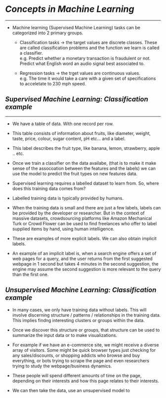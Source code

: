 # ___Concepts in Machine Learning___
--------------

- Machine learning (Supervised Machine Learning) tasks can be categorized into 2 primary groups.
    - Classification tasks -> the target values are discrete classes.
    These are called classification problems and the function we learn is called a classifier.           
    e.g. Predict whether a monetary transaction is fraudulent or not.      
         Predict what English word an audio signal best associated to.
         
    - Regression tasks -> the trget values are continuous values.        
    e.g. The time it would take a care with a given set of specifications to acceletate to 230 mph speed.
    

## ___Supervised Machine Learning: Classification example___
-----------------

- We have a table of data. With one record per row. 

- This table consists of information about fruits, like diameter, weight, taste, price, colour, sugar content, pH etc... and a label.

- This label describes the fruit type, like banana, lemon, strawberry, apple .. etc.

- Once we train a classifier on the data availabe, (that is to make it make sense of the assocoation between the features and the labels) we can use the model to predict the fruit types on new features data.

- Supervised learning requires a labelled dataset to learn from. So, where does this training data comes from?

- Labelled training data is typically provided by humans. 

- When the training data is small and there are just a few labels, labels can be provided by the developer or researcher. But in the context of massive datasets, crowdsourcing platforms like Amazon Mechanical Turk or Crowd Flower can be used to find freelances who offer to label supplied items by hand, using human intelligence.

- These are examples of more explicit labels. We can also obtain implicit labels.

- An example of an implicit label is, when a search engine offers a set of web pages for a query, and the user returns from the first suggested webpage in 1 second but takes 4 minutes in the second suggestion, the engine may assume the second suggestion is more relevant to the query than the first one.

## ___Unsupervised Machine Learning: Classification example___

- In many cases, we only have training data without labels. This will involve discerning structure / patterns / relationships in the training data. This implies findng interesting clusters or groups within the data.

- Once we discover this structure or groups, that structure can be used to summarize the input data or to make visualizations.     

- For example if we have an e-commerce site, we might receive a diverse array of visitors. Some might be quick browser types just checking for any sales/discounts, or shopping addicts who browse and buy everything, or bots trying to scrape the page and even researchers trying to study the webpage/business dynamics.      
    
- These people will spend different amounts of time on the page, depending on their interests and how this page relates to their interests.

- We can then take the data, use an unsupervised model to 